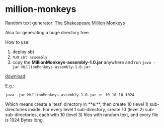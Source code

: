million-monkeys
===============
Random text generator: [The Shakespeare Million Monkeys](http://en.wikipedia.org/wiki/Infinite_monkey_theorem)

Also for generating a huge directory tree.

How to use:

1. deploy sbt
2. run `sbt assembly`
3. copy the **MillionMonkeys-assembly-1.0.jar** anywhere and run `java -jar MillionMonkeys-assembly-1.0.jar`

[download](https://dl.dropboxusercontent.com/u/70916622/MillionMonkeys-assembly-1.0.jar)

E.g.:

`java -jar MillionMonkeys-assembly-1.0.jar e: 10 10 10 1024`

Which means create a 'test' directory in **e:\**, then create 10 (level 1) sub-directories inside. 
For every level 1 sub-directory, create 10 (level 2) sub-sub-directories, 
each with 10 (level 3) files with random text, and every file is 1024 Bytes long.
